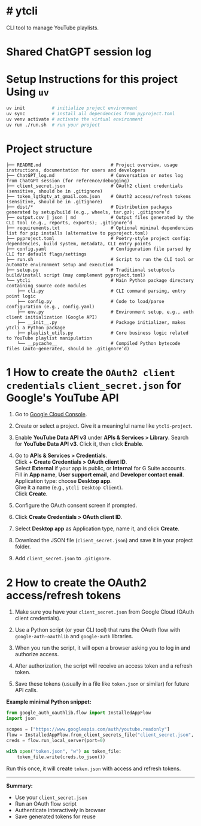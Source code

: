 # # ytcli

CLI tool to manage YouTube playlists.

# Shared ChatGPT session log 
  
# Setup Instructions for this project Using `uv`

```bash
uv init          # initialize project environment
uv sync          # install all dependencies from pyproject.toml
uv venv activate # activate the virtual environment
uv run ./run.sh  # run your project
```

# Project structure 

```
├── README.md                          # Project overview, usage instructions, documentation for users and developers
├── ChatGPT_log.md                     # Conversation or notes log from ChatGPT session (for reference/debugging)
├── client_secret.json                 # OAuth2 client credentials (sensitive, should be in .gitignore)
├── token_lgtkgtv_at_gmail.com.json    # OAuth2 access/refresh tokens (sensitive, should be in .gitignore)
├── dist/*                             # Distribution packages generated by setup/build (e.g., wheels, tar.gz); .gitignore’d
├── output.csv | json | md             # Output files generated by the CLI tool (e.g., reports, exports); .gitignore’d
├── requirements.txt                   # Optional minimal dependencies list for pip installs (alternative to pyproject.toml)
├── pyproject.toml                     # Poetry-style project config: dependencies, build system, metadata, CLI entry points
├── config.yaml                        # Configuration file parsed by CLI for default flags/settings
├── run.sh                             # Script to run the CLI tool or automate environment setup and execution
├── setup.py                           # Traditional setuptools build/install script (may complement pyproject.toml)
└── ytcli                              # Main Python package directory containing source code modules
    ├── cli.py                         # CLI command parsing, entry point logic
    ├── config.py                      # Code to load/parse configuration (e.g., config.yaml)
    ├── env.py                         # Environment setup, e.g., auth client initialization (Google API)
    ├── __init__.py                    # Package initializer, makes ytcli a Python package
    ├── playlist_utils.py              # Core business logic related to YouTube playlist manipulation
    └── __pycache__                    # Compiled Python bytecode files (auto-generated, should be .gitignore’d)
```


# 1 How to create the `OAuth2 client credentials`  `client_secret.json` for Google's YouTube API  

1. Go to [Google Cloud Console](https://console.cloud.google.com/).

2. Create or select a project. Give it a meaningful name like `ytcli-project`.

3. Enable **YouTube Data API v3** under **APIs & Services > Library**. Search for **YouTube Data API v3**. Click it, then click **Enable**.

4. Go to **APIs & Services > Credentials**.  
   Click **+ Create Credentials > OAuth client ID**.   
   Select **External** if your app is public, or **Internal** for G Suite accounts.  
   Fill in **App name**, **User support email**, and **Developer contact email**.  
   Application type: choose **Desktop app**.  
   Give it a name (e.g., `ytcli Desktop Client`).  
   Click **Create**.  
   
5. Configure the OAuth consent screen if prompted.  

6. Click **Create Credentials > OAuth client ID**.  
7. Select **Desktop app** as Application type, name it, and click **Create**.  
8. Download the JSON file (`client_secret.json`) and save it in your project folder.  
9. Add `client_secret.json` to `.gitignore`.  


# 2 How to create the OAuth2 access/refresh tokens 
 
1. Make sure you have your `client_secret.json` from Google Cloud (OAuth client credentials).

2. Use a Python script (or your CLI tool) that runs the OAuth flow with `google-auth-oauthlib` and `google-auth` libraries.

3. When you run the script, it will open a browser asking you to log in and authorize access.

4. After authorization, the script will receive an access token and a refresh token.

5. Save these tokens (usually in a file like `token.json` or similar) for future API calls.

**Example minimal Python snippet:**

```python
from google_auth_oauthlib.flow import InstalledAppFlow
import json

scopes = ["https://www.googleapis.com/auth/youtube.readonly"]
flow = InstalledAppFlow.from_client_secrets_file("client_secret.json", scopes)
creds = flow.run_local_server(port=0)

with open("token.json", "w") as token_file:
    token_file.write(creds.to_json())
```

Run this once, it will create `token.json` with access and refresh tokens.

---

**Summary:**

* Use your `client_secret.json`
* Run an OAuth flow script
* Authenticate interactively in browser
* Save generated tokens for reuse



